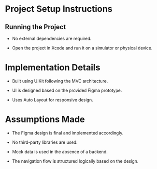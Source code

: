 # Project Setup Instructions

## Running the Project

- No external dependencies are required.

- Open the project in Xcode and run it on a simulator or physical device.


# Implementation Details

- Built using UIKit following the MVC architecture.

- UI is designed based on the provided Figma prototype.

- Uses Auto Layout for responsive design.


# Assumptions Made

- The Figma design is final and implemented accordingly.

- No third-party libraries are used.

- Mock data is used in the absence of a backend.

- The navigation flow is structured logically based on the design.
